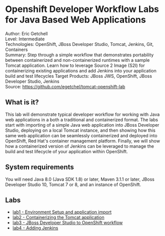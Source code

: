 Openshift Developer Workflow Labs for Java Based Web Applications
===============================
Author: Eric Getchell   
Level: Intermediate  
Technologies: OpenShift, JBoss Developer Studio, Tomcat, Jenkins,  Git, Containers  
Summary: Step through a simple workflow that demonstrates portability between containerized and non-containerized runtimes with a sample Tomcat application.  Learn how to leverage Source 2 Image (S2I) for containerizing existing applications and add Jenkins into your application build and test lifecycles 
Target Products: JBoss JWS, OpenShift, JBoss Developer Studio, Jenkins  
Source: <https://github.com/egetchel/tomcat-openshift-lab>  

What is it?
-----------

This lab will demonstrate typical developer workflow for working with Java web applications in a both a traditional and containerized format.  The labs start with importing of a simple Java web application into JBoss Developer Studio, deploying on a local Tomcat instance, and then showing how this same web application can be seamlessly containerized and deployed into OpenShift, Red Hat's container management platform. Finally, we will show how a containerized version of Jenkins can be leveraged to manage the build and test lifecycle of your application within OpenShift.


System requirements
-------------------

You will need Java 8.0 (Java SDK 1.8) or later, Maven 3.1.1 or later, JBoss Developer Studio 10, Tomcat 7 or 8, and an instance of OpenShift.

Labs
----
* [lab1 - Environment Setup and application import](/labs/lab1.md)
* [lab2 - Containerizing the Tomcat application](/labs/lab2.md)
* [lab3 - JBoss Developer Studio to OpenShift workflow](/labs/lab3.md)
* [lab4 - Adding Jenkins](/labs/lab4.md)
